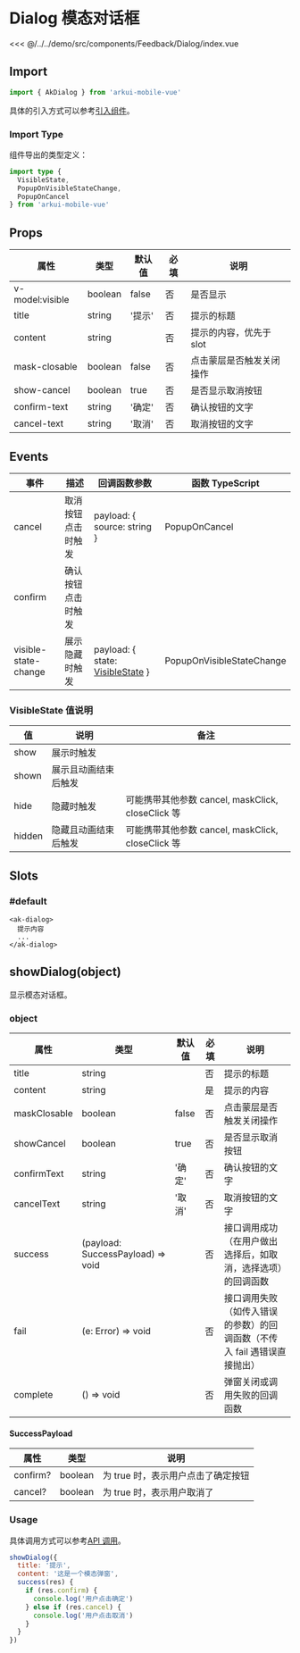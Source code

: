 # Dialog 模态对话框

<CodeDemo name="Dialog">

<<< @/../../demo/src/components/Feedback/Dialog/index.vue

</CodeDemo>

## Import

```js
import { AkDialog } from 'arkui-mobile-vue'
```

具体的引入方式可以参考[引入组件](../guide/import.md)。

### Import Type

组件导出的类型定义：

```ts
import type {
  VisibleState,
  PopupOnVisibleStateChange,
  PopupOnCancel
} from 'arkui-mobile-vue'
```

## Props

| 属性            | 类型    | 默认值 | 必填 | 说明                     |
| --------------- | ------- | ------ | ---- | ------------------------ |
| v-model:visible | boolean | false  | 否   | 是否显示                 |
| title           | string  | '提示' | 否   | 提示的标题               |
| content         | string  |        | 否   | 提示的内容，优先于 slot  |
| mask-closable   | boolean | false  | 否   | 点击蒙层是否触发关闭操作 |
| show-cancel     | boolean | true   | 否   | 是否显示取消按钮         |
| confirm-text    | string  | '确定' | 否   | 确认按钮的文字           |
| cancel-text     | string  | '取消' | 否   | 取消按钮的文字           |

## Events

| 事件                 | 描述               | 回调函数参数                                                        | 函数 TypeScript           |
| -------------------- | ------------------ | ------------------------------------------------------------------- | ------------------------- |
| cancel               | 取消按钮点击时触发 | payload: { source: string }                                         | PopupOnCancel             |
| confirm              | 确认按钮点击时触发 |                                                                     |                           |
| visible-state-change | 展示隐藏时触发     | payload: { state: [VisibleState](./Dialog.md#visiblestate-值说明) } | PopupOnVisibleStateChange |

### VisibleState 值说明

| 值     | 说明                 | 备注                                              |
| ------ | -------------------- | ------------------------------------------------- |
| show   | 展示时触发           |                                                   |
| shown  | 展示且动画结束后触发 |                                                   |
| hide   | 隐藏时触发           | 可能携带其他参数 cancel, maskClick, closeClick 等 |
| hidden | 隐藏且动画结束后触发 | 可能携带其他参数 cancel, maskClick, closeClick 等 |

## Slots

### #default

```vue
<ak-dialog>
  提示内容
  ...
</ak-dialog>
```

## showDialog(object)

显示模态对话框。

### object

| 属性         | 类型                              | 默认值 | 必填 | 说明                                                                     |
| ------------ | --------------------------------- | ------ | ---- | ------------------------------------------------------------------------ |
| title        | string                            |        | 否   | 提示的标题                                                               |
| content      | string                            |        | 是   | 提示的内容                                                               |
| maskClosable | boolean                           | false  | 否   | 点击蒙层是否触发关闭操作                                                 |
| showCancel   | boolean                           | true   | 否   | 是否显示取消按钮                                                         |
| confirmText  | string                            | '确定' | 否   | 确认按钮的文字                                                           |
| cancelText   | string                            | '取消' | 否   | 取消按钮的文字                                                           |
| success      | (payload: SuccessPayload) => void |        | 否   | 接口调用成功（在用户做出选择后，如取消，选择选项）的回调函数             |
| fail         | (e: Error) => void                |        | 否   | 接口调用失败（如传入错误的参数）的回调函数（不传入 fail 遇错误直接抛出） |
| complete     | () => void                        |        | 否   | 弹窗关闭或调用失败的回调函数                                             |

#### SuccessPayload

| 属性     | 类型    | 说明                               |
| -------- | ------- | ---------------------------------- |
| confirm? | boolean | 为 true 时，表示用户点击了确定按钮 |
| cancel?  | boolean | 为 true 时，表示用户取消了         |

### Usage

具体调用方式可以参考[API 调用](../guide/import.md#api-调用)。

```js
showDialog({
  title: '提示',
  content: '这是一个模态弹窗',
  success(res) {
    if (res.confirm) {
      console.log('用户点击确定')
    } else if (res.cancel) {
      console.log('用户点击取消')
    }
  }
})
```
